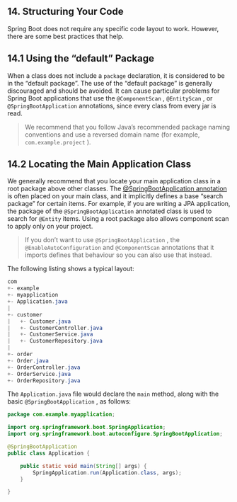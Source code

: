 ## 14. Structuring Your Code

Spring Boot does not require any specific code layout to work. However, there are some best practices that help.

## 14.1 Using the “default” Package

When a class does not include a  `package`  declaration, it is considered to be in the “default package”. The use of the “default package” is generally discouraged and should be avoided. It can cause particular problems for Spring Boot applications that use the  `@ComponentScan` ,  `@EntityScan` , or  `@SpringBootApplication`  annotations, since every class from every jar is read.

> We recommend that you follow Java’s recommended package naming conventions and use a reversed domain name (for example,  `com.example.project` ).

## 14.2 Locating the Main Application Class

We generally recommend that you locate your main application class in a root package above other classes. The [@SpringBootApplication annotation](using-boot-using-springbootapplication-annotation.html) is often placed on your main class, and it implicitly defines a base “search package” for certain items. For example, if you are writing a JPA application, the package of the  `@SpringBootApplication`  annotated class is used to search for  `@Entity`  items. Using a root package also allows component scan to apply only on your project.

> If you don’t want to use  `@SpringBootApplication` , the  `@EnableAutoConfiguration`  and  `@ComponentScan`  annotations that it imports defines that behaviour so you can also use that instead.

The following listing shows a typical layout:

```java
com
+- example
+- myapplication
+- Application.java
|
+- customer
|   +- Customer.java
|   +- CustomerController.java
|   +- CustomerService.java
|   +- CustomerRepository.java
|
+- order
+- Order.java
+- OrderController.java
+- OrderService.java
+- OrderRepository.java
```

The  `Application.java`  file would declare the  `main`  method, along with the basic  `@SpringBootApplication` , as follows:

```java
package com.example.myapplication;

import org.springframework.boot.SpringApplication;
import org.springframework.boot.autoconfigure.SpringBootApplication;

@SpringBootApplication
public class Application {

	public static void main(String[] args) {
		SpringApplication.run(Application.class, args);
	}

}
```

